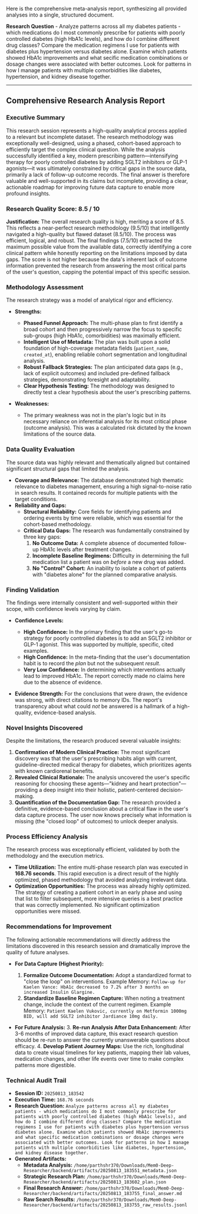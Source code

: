 Here is the comprehensive meta-analysis report, synthesizing all provided analyses into a single, structured document.

**Research Question** - Analyze patterns across all my diabetes patients - which medications do I most commonly prescribe for patients with poorly controlled diabetes (high HbA1c levels), and how do I combine different drug classes? Compare the medication regimens I use for patients with diabetes plus hypertension versus diabetes alone. Examine which patients showed HbA1c improvements and what secific medication combinations or dosage changes were associated with better outcomes. Look for patterns in how I manage patients with multiple comorbidities like diabetes, hypertension, and kidney disease together.


***

## **Comprehensive Research Analysis Report**

### Executive Summary

This research session represents a high-quality analytical process applied to a relevant but incomplete dataset. The research methodology was exceptionally well-designed, using a phased, cohort-based approach to efficiently target the complex clinical question. While the analysis successfully identified a key, modern prescribing pattern—intensifying therapy for poorly controlled diabetes by adding SGLT2 inhibitors or GLP-1 agonists—it was ultimately constrained by critical gaps in the source data, primarily a lack of follow-up outcome records. The final answer is therefore valuable and well-supported in its claims but incomplete, providing a clear, actionable roadmap for improving future data capture to enable more profound insights.

### Research Quality Score: 8.5 / 10

**Justification:** The overall research quality is high, meriting a score of 8.5. This reflects a near-perfect research methodology (9.5/10) that intelligently navigated a high-quality but flawed dataset (8.5/10). The process was efficient, logical, and robust. The final findings (7.5/10) extracted the maximum possible value from the available data, correctly identifying a core clinical pattern while honestly reporting on the limitations imposed by data gaps. The score is not higher because the data's inherent lack of outcome information prevented the research from answering the most critical parts of the user's question, capping the potential impact of this specific session.

### Methodology Assessment

The research strategy was a model of analytical rigor and efficiency.

*   **Strengths:**
    *   **Phased Funnel Approach:** The multi-phase plan to first identify a broad cohort and then progressively narrow the focus to specific sub-groups (high HbA1c, comorbidities) was maximally efficient.
    *   **Intelligent Use of Metadata:** The plan was built upon a solid foundation of high-coverage metadata fields (`patient_name`, `created_at`), enabling reliable cohort segmentation and longitudinal analysis.
    *   **Robust Fallback Strategies:** The plan anticipated data gaps (e.g., lack of explicit outcomes) and included pre-defined fallback strategies, demonstrating foresight and adaptability.
    *   **Clear Hypothesis Testing:** The methodology was designed to directly test a clear hypothesis about the user's prescribing patterns.

*   **Weaknesses:**
    *   The primary weakness was not in the plan's logic but in its necessary reliance on inferential analysis for its most critical phase (outcome analysis). This was a calculated risk dictated by the known limitations of the source data.

### Data Quality Evaluation

The source data was highly relevant and thematically aligned but contained significant structural gaps that limited the analysis.

*   **Coverage and Relevance:** The database demonstrated high thematic relevance to diabetes management, ensuring a high signal-to-noise ratio in search results. It contained records for multiple patients with the target conditions.
*   **Reliability and Gaps:**
    *   **Structural Reliability:** Core fields for identifying patients and ordering events by time were reliable, which was essential for the cohort-based methodology.
    *   **Critical Data Gaps:** The research was fundamentally constrained by three key gaps:
        1.  **No Outcome Data:** A complete absence of documented follow-up HbA1c levels after treatment changes.
        2.  **Incomplete Baseline Regimens:** Difficulty in determining the full medication list a patient was on *before* a new drug was added.
        3.  **No "Control" Cohort:** An inability to isolate a cohort of patients with "diabetes alone" for the planned comparative analysis.

### Finding Validation

The findings were internally consistent and well-supported within their scope, with confidence levels varying by claim.

*   **Confidence Levels:**
    *   **High Confidence:** In the primary finding that the user's go-to strategy for poorly controlled diabetes is to add an SGLT2 inhibitor or GLP-1 agonist. This was supported by multiple, specific, cited examples.
    *   **High Confidence:** In the meta-finding that the user's documentation habit is to record the *plan* but not the subsequent *result*.
    *   **Very Low Confidence:** In determining which interventions actually lead to improved HbA1c. The report correctly made no claims here due to the absence of evidence.

*   **Evidence Strength:** For the conclusions that were drawn, the evidence was strong, with direct citations to memory IDs. The report's transparency about what could *not* be answered is a hallmark of a high-quality, evidence-based analysis.

### Novel Insights Discovered

Despite the limitations, the research produced several valuable insights:

1.  **Confirmation of Modern Clinical Practice:** The most significant discovery was that the user's prescribing habits align with current, guideline-directed medical therapy for diabetes, which prioritizes agents with known cardiorenal benefits.
2.  **Revealed Clinical Rationale:** The analysis uncovered the user's specific reasoning for choosing these agents—"kidney and heart protection"—providing a deep insight into their holistic, patient-centered decision-making.
3.  **Quantification of the Documentation Gap:** The research provided a definitive, evidence-based conclusion about a critical flaw in the user's data capture process. The user now knows precisely what information is missing (the "closed loop" of outcomes) to unlock deeper analysis.

### Process Efficiency Analysis

The research process was exceptionally efficient, validated by both the methodology and the execution metrics.

*   **Time Utilization:** The entire multi-phase research plan was executed in **168.76 seconds**. This rapid execution is a direct result of the highly optimized, phased methodology that avoided analyzing irrelevant data.
*   **Optimization Opportunities:** The process was already highly optimized. The strategy of creating a patient cohort in an early phase and using that list to filter subsequent, more intensive queries is a best practice that was correctly implemented. No significant optimization opportunities were missed.

### Recommendations for Improvement

The following actionable recommendations will directly address the limitations discovered in this research session and dramatically improve the quality of future analyses.

*   **For Data Capture (Highest Priority):**
    1.  **Formalize Outcome Documentation:** Adopt a standardized format to "close the loop" on interventions. Example Memory: `Follow-up for Kaelen Vance: HbA1c decreased to 7.2% after 3 months on increased Insulin Glargine.`
    2.  **Standardize Baseline Regimen Capture:** When noting a treatment change, include the context of the current regimen. Example Memory: `Patient Kaelen Vukovic, currently on Metformin 1000mg BID, will add SGLT2 inhibitor Jardiance 10mg daily.`

*   **For Future Analysis:**
    3.  **Re-run Analysis After Data Enhancement:** After 3-6 months of improved data capture, this exact research question should be re-run to answer the currently unanswerable questions about efficacy.
    4.  **Develop Patient Journey Maps:** Use the rich, longitudinal data to create visual timelines for key patients, mapping their lab values, medication changes, and other life events over time to make complex patterns more digestible.

### Technical Audit Trail

*   **Session ID:** `20250813_183542`
*   **Execution Time:** `168.76 seconds`
*   **Research Question:** `Analyze patterns across all my diabetes patients - which medications do I most commonly prescribe for patients with poorly controlled diabetes (high HbA1c levels), and how do I combine different drug classes? Compare the medication regimens I use for patients with diabetes plus hypertension versus diabetes alone. Examine which patients showed HbA1c improvements and what specific medication combinations or dosage changes were associated with better outcomes. Look for patterns in how I manage patients with multiple comorbidities like diabetes, hypertension, and kidney disease together.`
*   **Generated Artifacts:**
    *   **Metadata Analysis:** `/home/parthshr370/Downloads/Mem0-Deep-Researcher/backend/artifacts/20250813_183551_metadata.json`
    *   **Strategic Research Plan:** `/home/parthshr370/Downloads/Mem0-Deep-Researcher/backend/artifacts/20250813_183602_plan.json`
    *   **Final Research Answer:** `/home/parthshr370/Downloads/Mem0-Deep-Researcher/backend/artifacts/20250813_183755_final_answer.md`
    *   **Raw Search Results:** `/home/parthshr370/Downloads/Mem0-Deep-Researcher/backend/artifacts/20250813_183755_raw_results.jsonl`
